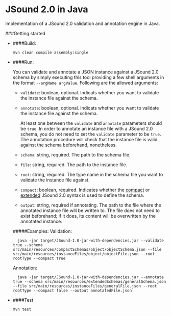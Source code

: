 # JSound 2.0 in Java

Implementation of a JSound 2.0 validation and annotation engine in Java.

###Getting started

- ####Build:
    
    `mvn clean compile assembly:single`

- ####Run:

    You can validate and annotate a JSON instance against a JSound 2.0 schema by simply executing this tool providing a few 
    shell arguments in the format `--argName argValue`. Following are the allowed arguments:
    
    - `validate`: boolean, optional. Indicats whether you want to validate the instance file against the schema.
    - `annotate`: boolean, optional. Indicats whether you want to validate the instance file against the schema. 
        
        At least one between the `validate` and `annotate` parameters should be `true`. In order
    to annotate an instance file with a JSound 2.0 schema, you do not need to set the `validate` parameter to be `true`.
    The annotation procedure will check that the instance file is valid against the schema beforehand, nonetheless.
    - `schema`: string, required. The path to the schema file.
    - `file`: string, required. The path to the instance file.
    - `root`: string, required. The type name in the schema file you want to validate the instance file against.
    - `compact`: boolean, required. Indicates whether the [compact](http://www.jsound-spec.org/publish/en-US/JSound-C/2.0/html-single/JSound-C/index.html) or [extended](http://www.jsound-spec.org/publish/en-US/JSound/2.0/html-single/JSound/index.html) JSound 2.0 syntax is used to define the schema.
    - `output`: string, required if annotating. The path to the file where the annotated instance file will be written to. 
    The file does not need to exist beforehand; if it does, its content will be overwritten by the annotated instance. 
    
    #####Examples:
    Validation:
    
        java -jar target/JSound-1.0-jar-with-dependencies.jar --validate true --schema src/main/resources/compactSchemas/object/objectSchema.json --file src/main/resources/instanceFiles/object/objectFile.json --root rootType --compact true
    
    Annotation:
        
        java -jar target/JSound-1.0-jar-with-dependencies.jar --annotate true --schema src/main/resources/extendedSchemas/generalSchema.json --file src/main/resources/instanceFiles/generalFile.json --root rootType --compact false --output annotatedFile.json

- ####Test

    `mvn test`

